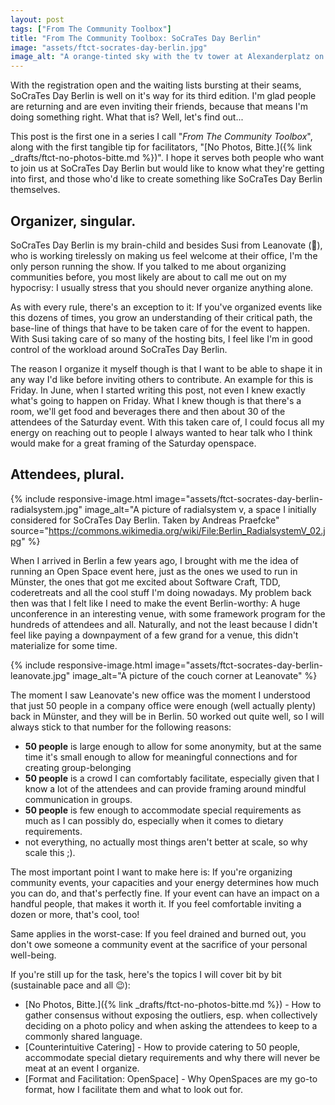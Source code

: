 ```yaml
---
layout: post
tags: ["From The Community Toolbox"]
title: "From The Community Toolbox: SoCraTes Day Berlin"
image: "assets/ftct-socrates-day-berlin.jpg"
image_alt: "A orange-tinted sky with the tv tower at Alexanderplatz on the right side"
---
```

With the registration open and the waiting lists bursting at their seams, SoCraTes Day Berlin is well on it's way for its third edition. I'm glad people are returning and are even inviting their friends, because that means I'm doing something right. What that is? Well, let's find out...

This post is the first one in a series I call "*From The Community Toolbox*", along with the first tangible tip for facilitators, "[No Photos, Bitte.]({% link _drafts/ftct-no-photos-bitte.md %})". I hope it serves both people who want to join us at SoCraTes Day Berlin but would like to know what they're getting into first, and those who'd like to create something like SoCraTes Day Berlin themselves.

## Organizer, singular.

SoCraTes Day Berlin is my brain-child and besides Susi from Leanovate (🤗), who is working tirelessly on making us feel welcome at their office, I'm the only person running the show. If you talked to me about organizing communities before, you most likely are about to call me out on my hypocrisy: I usually stress that you should never organize anything alone.

As with every rule, there's an exception to it: If you've organized events like this dozens of times, you grow an understanding of their critical path, the base-line of things that have to be taken care of for the event to happen. With Susi taking care of so many of the hosting bits, I feel like I'm in good control of the workload around SoCraTes Day Berlin.

The reason I organize it myself though is that I want to be able to shape it in any way I'd like before inviting others to contribute. An example for this is Friday. In June, when I started writing this post, not even I knew exactly what's going to happen on Friday. What I knew though is that there's a room, we'll get food and beverages there and then about 30 of the attendees of the Saturday event. With this taken care of, I could focus all my energy on reaching out to people I always wanted to hear talk who I think would make for a great framing of the Saturday openspace.

## Attendees, plural.

{% include responsive-image.html image="assets/ftct-socrates-day-berlin-radialsystem.jpg" image_alt="A picture of radialsystem v, a space I initially considered for SoCraTes Day Berlin. Taken by Andreas Praefcke" source="https://commons.wikimedia.org/wiki/File:Berlin_RadialsystemV_02.jpg" %}


When I arrived in Berlin a few years ago, I brought with me the idea of running an Open Space event here, just as the ones we used to run in Münster, the ones that got me excited about Software Craft, TDD, coderetreats and all the cool stuff I'm doing nowadays. My problem back then was that I felt like I need to make the event Berlin-worthy: A huge unconference in an interesting venue, with some framework program for the hundreds of attendees and all. Naturally, and not the least because I didn't feel like paying a downpayment of a few grand for a venue, this didn't materialize for some time.

{% include responsive-image.html image="assets/ftct-socrates-day-berlin-leanovate.jpg" image_alt="A picture of the couch corner at Leanovate" %}

The moment I saw Leanovate's new office was the moment I understood that just 50 people in a company office were enough (well actually plenty) back in Münster, and they will be in Berlin. 50 worked out quite well, so I will always stick to that number for the following reasons:

- **50 people** is large enough to allow for some anonymity, but at the same time it's small enough to allow for meaningful connections and for creating group-belonging
- **50 people** is a crowd I can comfortably facilitate, especially given that I know a lot of the attendees and can provide framing around mindful communication in groups.
- **50 people** is few enough to accommodate special requirements as much as I can possibly do, especially when it comes to dietary requirements.
- not everything, no actually most things aren't better at scale, so why scale this ;).

The most important point I want to make here is: If you're organizing community events, your capacities and your energy determines how much you can do, and that's perfectly fine. If your event can have an impact on a handful people, that makes it worth it. If you feel comfortable inviting a dozen or more, that's cool, too!

Same applies in the worst-case: If you feel drained and burned out, you don't owe someone a community event at the sacrifice of your personal well-being.

If you're still up for the task, here's the topics I will cover bit by bit (sustainable pace and all 😉):

- [No Photos, Bitte.]({% link _drafts/ftct-no-photos-bitte.md %}) - How to gather consensus without exposing the outliers, esp. when collectively deciding on a photo policy and when asking the attendees to keep to a commonly shared language.
- [Counterintuitive Catering] - How to provide catering to 50 people, accommodate special dietary requirements and why there will never be meat at an event I organize.
- [Format and Facilitation: OpenSpace] - Why OpenSpaces are my go-to format, how I facilitate them and what to look out for.
